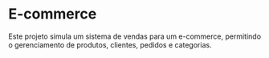 # E-commerce
Este projeto simula um sistema de vendas para um e-commerce, permitindo o gerenciamento de produtos, clientes, pedidos e categorias.
